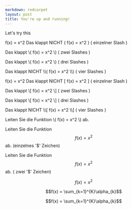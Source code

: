 ```yaml
---
markdown: redcarpet
layout: post
title: You're up and running!
---
```

Let's try this

f(x) = x^2
Das klappt NICHT \( f(x) = x^2 \) ( einzelner Slash )

Das klappt \\( f(x) = x^2 \\) ( zwei Slashes )

Das klappt \\\( f(x) = x^2 \\\) ( drei Slashes )

Das klappt NICHT \\\\( f(x) = x^2 \\\\) ( vier Slashes )

f(x) = x^2
Das klappt NICHT \[ f(x) = x^2 \] ( einzelner Slash )

Das klappt \\[ f(x) = x^2 \\] ( zwei Slashes )

Das klappt \\\[ f(x) = x^2 \\\] ( drei Slashes )

Das klappt NICHT \\\\[ f(x) = x^2 \\\\] ( vier Slashes )

Leiten Sie die Funktion \\( f(x) = x^2 \\) ab.

Leiten Sie die Funktion $$ f(x) = x^2 $$ ab. (einzelnes '$' Zeichen)

Leiten Sie die Funktion $$ f(x) = x^2 $$ ab. ( zwei '$' Zeichen)

$$ f(x) = x^2 $$

$$f(x) = \sum_{k=1}^{K}\alpha_{k}$$

$$f(x) = \sum_{k=1}^{K}\alpha_{k}$$
